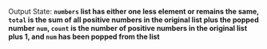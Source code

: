Output State: **`numbers` list has either one less element or remains the same, `total` is the sum of all positive numbers in the original list plus the popped number `num`, `count` is the number of positive numbers in the original list plus 1, and `num` has been popped from the list**